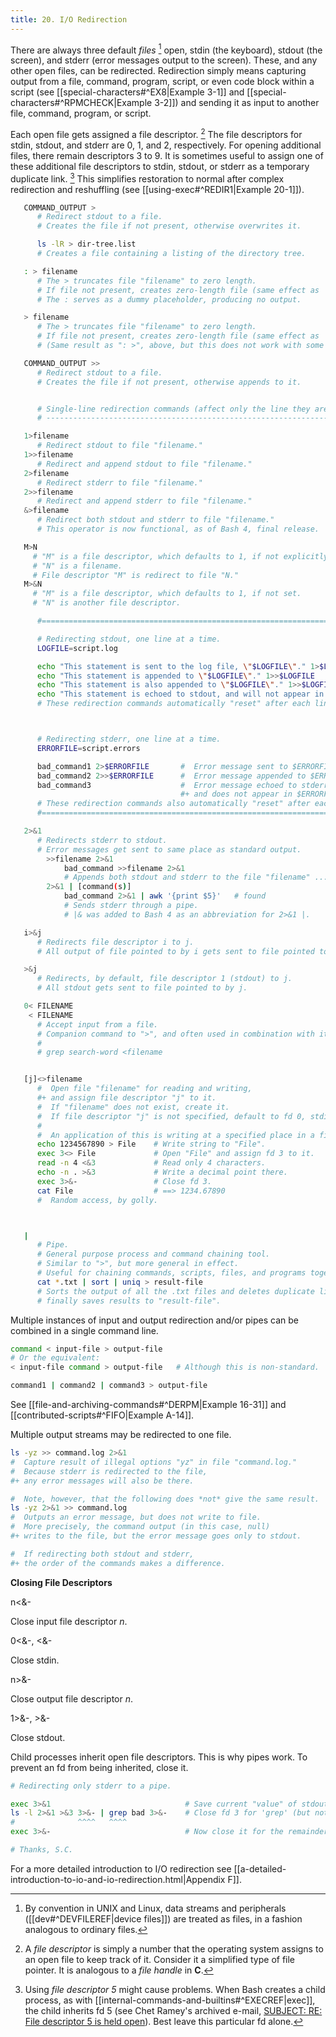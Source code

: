 ```yaml
---
title: 20. I/O Redirection
---
```



There are always three default _files_ [^1] open, stdin (the keyboard), stdout (the screen), and stderr (error messages output to the screen). These, and any other open files, can be redirected. Redirection simply means capturing output from a file, command, program, script, or even code block within a script (see [[special-characters#^EX8|Example 3-1]] and [[special-characters#^RPMCHECK|Example 3-2]]) and sending it as input to another file, command, program, or script.

Each open file gets assigned a file descriptor. [^2] The file descriptors for stdin, stdout, and stderr are 0, 1, and 2, respectively. For opening additional files, there remain descriptors 3 to 9. It is sometimes useful to assign one of these additional file descriptors to stdin, stdout, or stderr as a temporary duplicate link. [^3] This simplifies restoration to normal after complex redirection and reshuffling (see [[using-exec#^REDIR1|Example 20-1]]).

```bash
   COMMAND_OUTPUT >
      # Redirect stdout to a file.
      # Creates the file if not present, otherwise overwrites it.

      ls -lR > dir-tree.list
      # Creates a file containing a listing of the directory tree.

   : > filename
      # The > truncates file "filename" to zero length.
      # If file not present, creates zero-length file (same effect as 'touch').
      # The : serves as a dummy placeholder, producing no output.

   > filename    
      # The > truncates file "filename" to zero length.
      # If file not present, creates zero-length file (same effect as 'touch').
      # (Same result as ": >", above, but this does not work with some shells.)

   COMMAND_OUTPUT >>
      # Redirect stdout to a file.
      # Creates the file if not present, otherwise appends to it.


      # Single-line redirection commands (affect only the line they are on):
      # --------------------------------------------------------------------

   1>filename
      # Redirect stdout to file "filename."
   1>>filename
      # Redirect and append stdout to file "filename."
   2>filename
      # Redirect stderr to file "filename."
   2>>filename
      # Redirect and append stderr to file "filename."
   &>filename
      # Redirect both stdout and stderr to file "filename."
      # This operator is now functional, as of Bash 4, final release.

   M>N
     # "M" is a file descriptor, which defaults to 1, if not explicitly set.
     # "N" is a filename.
     # File descriptor "M" is redirect to file "N."
   M>&N
     # "M" is a file descriptor, which defaults to 1, if not set.
     # "N" is another file descriptor.

      #==============================================================================

      # Redirecting stdout, one line at a time.
      LOGFILE=script.log

      echo "This statement is sent to the log file, \"$LOGFILE\"." 1>$LOGFILE
      echo "This statement is appended to \"$LOGFILE\"." 1>>$LOGFILE
      echo "This statement is also appended to \"$LOGFILE\"." 1>>$LOGFILE
      echo "This statement is echoed to stdout, and will not appear in \"$LOGFILE\"."
      # These redirection commands automatically "reset" after each line.



      # Redirecting stderr, one line at a time.
      ERRORFILE=script.errors

      bad_command1 2>$ERRORFILE       #  Error message sent to $ERRORFILE.
      bad_command2 2>>$ERRORFILE      #  Error message appended to $ERRORFILE.
      bad_command3                    #  Error message echoed to stderr,
                                      #+ and does not appear in $ERRORFILE.
      # These redirection commands also automatically "reset" after each line.
      #=======================================================================
```

```bash
   2>&1
      # Redirects stderr to stdout.
      # Error messages get sent to same place as standard output.
        >>filename 2>&1
            bad_command >>filename 2>&1
            # Appends both stdout and stderr to the file "filename" ...
        2>&1 | [command(s)]
            bad_command 2>&1 | awk '{print $5}'   # found
            # Sends stderr through a pipe.
            # |& was added to Bash 4 as an abbreviation for 2>&1 |.

   i>&j
      # Redirects file descriptor i to j.
      # All output of file pointed to by i gets sent to file pointed to by j.

   >&j
      # Redirects, by default, file descriptor 1 (stdout) to j.
      # All stdout gets sent to file pointed to by j.
```

```bash
   0< FILENAME
    < FILENAME
      # Accept input from a file.
      # Companion command to ">", and often used in combination with it.
      #
      # grep search-word <filename


   [j]<>filename
      #  Open file "filename" for reading and writing,
      #+ and assign file descriptor "j" to it.
      #  If "filename" does not exist, create it.
      #  If file descriptor "j" is not specified, default to fd 0, stdin.
      #
      #  An application of this is writing at a specified place in a file. 
      echo 1234567890 > File    # Write string to "File".
      exec 3<> File             # Open "File" and assign fd 3 to it.
      read -n 4 <&3             # Read only 4 characters.
      echo -n . >&3             # Write a decimal point there.
      exec 3>&-                 # Close fd 3.
      cat File                  # ==> 1234.67890
      #  Random access, by golly.



   |
      # Pipe.
      # General purpose process and command chaining tool.
      # Similar to ">", but more general in effect.
      # Useful for chaining commands, scripts, files, and programs together.
      cat *.txt | sort | uniq > result-file
      # Sorts the output of all the .txt files and deletes duplicate lines,
      # finally saves results to "result-file".
```

Multiple instances of input and output redirection and/or pipes can be combined in a single command line.

```bash
command < input-file > output-file
# Or the equivalent:
< input-file command > output-file   # Although this is non-standard.

command1 | command2 | command3 > output-file
```

See [[file-and-archiving-commands#^DERPM|Example 16-31]] and [[contributed-scripts#^FIFO|Example A-14]].

Multiple output streams may be redirected to one file.

```bash
ls -yz >> command.log 2>&1
#  Capture result of illegal options "yz" in file "command.log."
#  Because stderr is redirected to the file,
#+ any error messages will also be there.

#  Note, however, that the following does *not* give the same result.
ls -yz 2>&1 >> command.log
#  Outputs an error message, but does not write to file.
#  More precisely, the command output (in this case, null)
#+ writes to the file, but the error message goes only to stdout.

#  If redirecting both stdout and stderr,
#+ the order of the commands makes a difference.
```

**Closing File Descriptors**

n<&-

Close input file descriptor _n_.

0<&-, <&-

Close stdin.

n>&-

Close output file descriptor _n_.

1>&-, >&-

Close stdout.

Child processes inherit open file descriptors. This is why pipes work. To prevent an fd from being inherited, close it.

```bash
# Redirecting only stderr to a pipe.

exec 3>&1                              # Save current "value" of stdout.
ls -l 2>&1 >&3 3>&- | grep bad 3>&-    # Close fd 3 for 'grep' (but not 'ls').
#              ^^^^   ^^^^
exec 3>&-                              # Now close it for the remainder of the script.

# Thanks, S.C.
```

For a more detailed introduction to I/O redirection see [[a-detailed-introduction-to-io-and-io-redirection.html|Appendix F]].

[^1]: By convention in UNIX and Linux, data streams and peripherals ([[dev#^DEVFILEREF|device files]]) are treated as files, in a fashion analogous to ordinary files.

[^2]: A _file descriptor_ is simply a number that the operating system assigns to an open file to keep track of it. Consider it a simplified type of file pointer. It is analogous to a _file handle_ in **C**.

[^3]: Using _file descriptor 5_ might cause problems. When Bash creates a child process, as with [[internal-commands-and-builtins#^EXECREF|exec]], the child inherits fd 5 (see Chet Ramey's archived e-mail, [SUBJECT: RE: File descriptor 5 is held open](http://groups.google.com/group/gnu.bash.bug/browse_thread/thread/13955daafded3b5c/18c17050087f9f37)). Best leave this particular fd alone.
